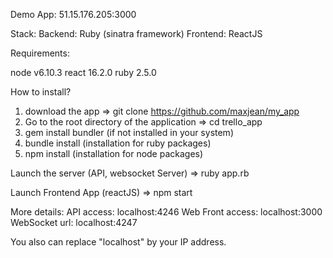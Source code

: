 Demo App: 51.15.176.205:3000

Stack:
Backend: Ruby (sinatra framework)
Frontend: ReactJS

Requirements:

node v6.10.3
react 16.2.0
ruby 2.5.0 

How to install?
1. download the app => git clone https://github.com/maxjean/my_app
2. Go to the root directory of the application => cd trello_app
3. gem install bundler (if not installed in your system)
4. bundle install (installation for ruby packages)
5. npm install (installation for node packages)

Launch the server (API, websocket Server)
=> ruby app.rb

Launch Frontend App (reactJS)
=> npm start

More details:
API access: localhost:4246
Web Front access: localhost:3000
WebSocket url: localhost:4247

You also can replace "localhost" by your IP address.


